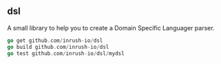 ## dsl

A small library to help you to create a Domain Specific Languager parser.

```go
go get github.com/inrush-io/dsl
go build github.com/inrush-io/dsl
go test github.com/inrush-io/dsl/mydsl
```
